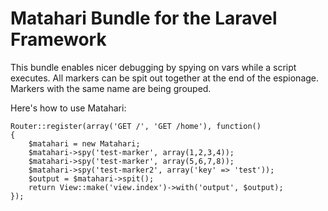 Matahari Bundle for the Laravel Framework
=======================================

This bundle enables nicer debugging by spying on vars while a script executes. All markers can be spit out together at the end of the espionage. Markers with the same name are being grouped.

Here's how to use Matahari:

    Router::register(array('GET /', 'GET /home'), function()
    {
        $matahari = new Matahari;
        $matahari->spy('test-marker', array(1,2,3,4));
        $matahari->spy('test-marker', array(5,6,7,8));
        $matahari->spy('test-marker2', array('key' => 'test'));
        $output = $matahari->spit();
        return View::make('view.index')->with('output', $output);
    });